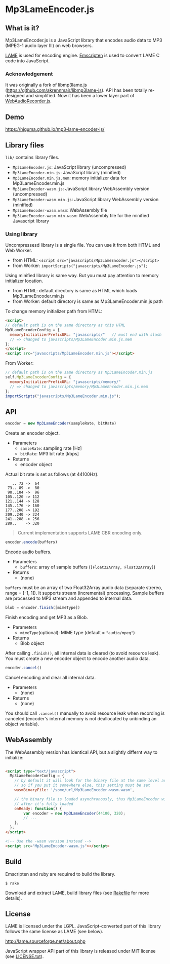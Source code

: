 # Mp3LameEncoder.js

## What is it?

Mp3LameEncoder.js is a JavaScript library that encodes audio data to MP3 (MPEG-1 audio layer III) on web browsers.

[LAME](http://lame.sourceforge.net/) is used for encoding engine. [Emscripten](http://emscripten.org) is used to convert LAME C code into JavaScript.

### Acknowledgement

It was originally a fork of libmp3lame.js (<https://github.com/akrennmair/libmp3lame-js>). API has been totally re-designed and simplified. Now it has been a lower layer part of [WebAudioRecorder.js](https://github.com/higuma/web-audio-recorder-js).

## Demo

<https://higuma.github.io/mp3-lame-encoder-js/>

## Library files

`lib/` contains library files.

* `Mp3LameEncoder.js`: JavaScript library (uncompressed)
* `Mp3LameEncoder.min.js`: JavaScript library (minified)
* `Mp3LameEncoder.min.js.mem`: memory initializer data for Mp3LameEncoder.min.js
* `Mp3LameEncoder-wasm.js`: JavaScript library WebAssembly version (uncompressed)
* `Mp3LameEncoder-wasm.min.js`: JavaScript library WebAssembly version (minified)
* `Mp3LameEncoder-wasm.wasm`: WebAssembly file
* `Mp3LameEncoder-wasm.min.wasm`: WebAssembly file for the minified Javascript library

### Using library

Uncompressesd library is a single file. You can use it from both HTML and Web Worker.

* from HTML: `<script src="javascripts/Mp3LameEncoder.js"></script>`
* from Worker: `importScripts("javascripts/Mp3LameEncoder.js");`

Using minified library is same way. But you must pay attention to memory initializer location.

* from HTML: default directory is same as HTML which loads Mp3LameEncoder.min.js
* from Worker: default directory is same as Mp3LameEncoder.min.js path

To change memory initializer path from HTML:

``` html
<script>
// default path is on the same directory as this HTML
Mp3LameEncoderConfig = {
  memoryInitializerPrefixURL: "javascripts/"   // must end with slash
  // => changed to javascripts/Mp3LameEncoder.min.js.mem
};
</script>
<script src="javascripts/Mp3LameEncoder.min.js"></script>
```

From Worker:

``` javascript
// default path is on the same directory as Mp3LameEncoder.min.js
self.Mp3LameEncoderConfig = {
  memoryInitializerPrefixURL: "javascripts/memory/"
  // => changed to javascripts/memory/Mp3LameEncoder.min.js.mem
};
importScripts("javascripts/Mp3LameEncoder.min.js");
```

## API

``` javascript
encoder = new Mp3LameEncoder(sampleRate, bitRate)
```

Create an encoder object.

* Parameters
    * `samleRate`: sampling rate [Hz]
    * `bitRate`: MP3 bit rate [kbps]
* Returns
    * encoder object

Actual bit rate is set as follows (at 44100Hz).

```
   .. 72 ->  64
 73.. 89 ->  80
 90..104 ->  96
105..120 -> 112
121..144 -> 128
145..176 -> 160
177..208 -> 192
209..240 -> 224
241..288 -> 256
289..    -> 320
```

> Current implementation supports LAME CBR encoding only.

``` javascript
encoder.encode(buffers)
```

Encode audio buffers.

* Parameters
    * `buffers`: array of sample buffers (`[Float32Array, Float32Array]`)
* Returns
    * (none)

`buffers` must be an array of two Float32Array audio data (separate strereo, range = [-1, 1]). It supports stream (incremental) processing. Sample buffers are processed to MP3 stream and appended to internal data.

``` javascript
blob = encoder.finish([mimeType])
```

Finish encoding and get MP3 as a Blob.

* Parameters
    * `mimeType`(optional): MIME type (default = `"audio/mpeg"`)
* Returns
    * Blob object

After calling `.finish()`, all internal data is cleared (to avoid resource leak). You must create a new encoder object to encode another audio data.

``` javascript
encoder.cancel()
```

Cancel encoding and clear all internal data.

* Parameters
    * (none)
* Returns
    * (none)

You should call `.cancel()` manually to avoid resource leak when recording is canceled (encoder's internal memory is not deallocated by unbinding an object variable).

## WebAssembly

The WebAssembly version has identical API, but a slightly differnt way to initialize:

```html

<script type="text/javascript">
  Mp3LameEncoderConfig = {
    // by default it will look for the binary file at the same level as this html,
    // so if you put it somewhere else, this setting must be set
    wasmBinaryFile: '/some/url/Mp3LameEncoder-wasm.wasm',

    // the binary file is loaded asynchronously, thus Mp3LameEncoder will only be available
    // after it's fully loaded
    onReady: function() {
        var encoder = new Mp3LameEncoder(44100, 320);
        // ...
    },
  };
</script>

<!-- Use the -wasm version instead -->
<script src="Mp3LameEncoder-wasm.js"></script>
```

## Build

Emscripten and ruby are required to build the library.

```
$ rake
```

Download and extract LAME, build library files (see [Rakefile](Rakefile) for more details).

## License

LAME is licensed under the LGPL. JavaScript-converted part of this library follows the same license as LAME (see below). 

<http://lame.sourceforge.net/about.php>

JavaScript wrapper API part of this library is released under MIT license (see [LICENSE.txt](LICENSE.txt)).
